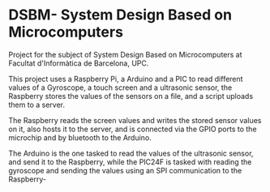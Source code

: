 # DSBM- System Design Based on Microcomputers

Project for the subject of System Design Based on Microcomputers at Facultat d'Informàtica de Barcelona, UPC. 

This project uses a Raspberry Pi, a Arduino and a PIC to read different values of a Gyroscope, a touch screen and a ultrasonic sensor, the Raspberry stores the values of the sensors on a file, and a script uploads them to a server. 

The Raspberry reads the screen values and writes the stored sensor values on it, also hosts it to the server, and is connected via the GPIO ports to the microchip and by bluetooth to the Arduino.

The Arduino is the one tasked to read the values of the ultrasonic sensor, and send it to the Raspberry, while the PIC24F is tasked with reading the gyroscope and sending the values using an SPI communication to the Raspberry-
